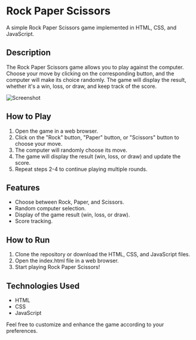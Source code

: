 # Rock Paper Scissors

A simple Rock Paper Scissors game implemented in HTML, CSS, and JavaScript.

## Description

The Rock Paper Scissors game allows you to play against the computer. Choose your move by clicking on the corresponding button, and the computer will make its choice randomly. The game will display the result, whether it's a win, loss, or draw, and keep track of the score.

![Screenshot](https://github.com/mohit-1606/JavaScript-Projects/assets/129540717/3a83f50f-d721-4c83-89d2-238ed8527d05)

## How to Play

1. Open the game in a web browser.
2. Click on the "Rock" button, "Paper" button, or "Scissors" button to choose your move.
3. The computer will randomly choose its move.
4. The game will display the result (win, loss, or draw) and update the score.
5. Repeat steps 2-4 to continue playing multiple rounds.

## Features

- Choose between Rock, Paper, and Scissors.
- Random computer selection.
- Display of the game result (win, loss, or draw).
- Score tracking.

## How to Run

1. Clone the repository or download the HTML, CSS, and JavaScript files.
2. Open the index.html file in a web browser.
3. Start playing Rock Paper Scissors!

## Technologies Used

- HTML
- CSS
- JavaScript

Feel free to customize and enhance the game according to your preferences.

